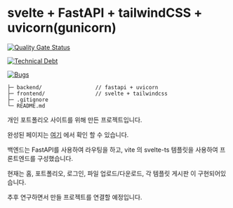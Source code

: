 # svelte + FastAPI + tailwindCSS + uvicorn(gunicorn)

[![Quality Gate Status](https://sonar.pieroot.xyz/api/project_badges/measure?project=pieroot_pieroot_598da0cf-84bb-44e0-b2cc-b93946dd2620&metric=alert_status&token=sqb_0cd1c62de713d658470bb234fa460b2089d94a1f)](https://sonar.pieroot.xyz/dashboard?id=pieroot_pieroot_598da0cf-84bb-44e0-b2cc-b93946dd2620)

[![Technical Debt](https://sonar.pieroot.xyz/api/project_badges/measure?project=pieroot_pieroot_598da0cf-84bb-44e0-b2cc-b93946dd2620&metric=sqale_index&token=sqb_0cd1c62de713d658470bb234fa460b2089d94a1f)](https://sonar.pieroot.xyz/dashboard?id=pieroot_pieroot_598da0cf-84bb-44e0-b2cc-b93946dd2620)

[![Bugs](https://sonar.pieroot.xyz/api/project_badges/measure?project=pieroot_pieroot_598da0cf-84bb-44e0-b2cc-b93946dd2620&metric=bugs&token=sqb_0cd1c62de713d658470bb234fa460b2089d94a1f)](https://sonar.pieroot.xyz/dashboard?id=pieroot_pieroot_598da0cf-84bb-44e0-b2cc-b93946dd2620)

```
├─ backend/                 // fastapi + uvicorn
├─ frontend/                // svelte + tailwindcss
├─ .gitignore
└─ README.md
```

개인 포트폴리오 사이트를 위해 만든 프로젝트입니다.

완성된 페이지는 [여기](https://www.pieroot.xyz) 에서 확인 할 수 있습니다.

백엔드는 FastAPI를 사용하여 라우팅을 하고, vite 의 svelte-ts 템플릿을 사용하여 프론트엔드를 구성했습니다.

현재는 홈, 포트폴리오, 로그인, 파일 업로드/다운로드, 각 템플릿 게시판 이 구현되어있습니다.

추후 연구하면서 만들 프로젝트를 연결할 예정입니다.
